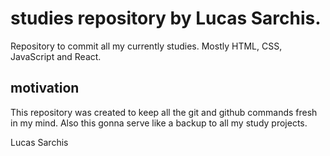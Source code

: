 # studies repository by Lucas Sarchis.
Repository to commit all my currently studies. Mostly HTML, CSS, JavaScript and React.
## motivation
This repository was created to keep all the git and github commands fresh in my mind. Also this gonna serve like a backup to all my study projects.

Lucas Sarchis